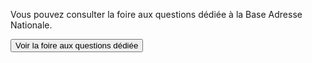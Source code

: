 Vous pouvez consulter la foire aux questions dédiée à la Base Adresse Nationale.

<button href="https://adresse.data.gouv.fr/nous-contacter">Voir la foire aux questions dédiée</button>
